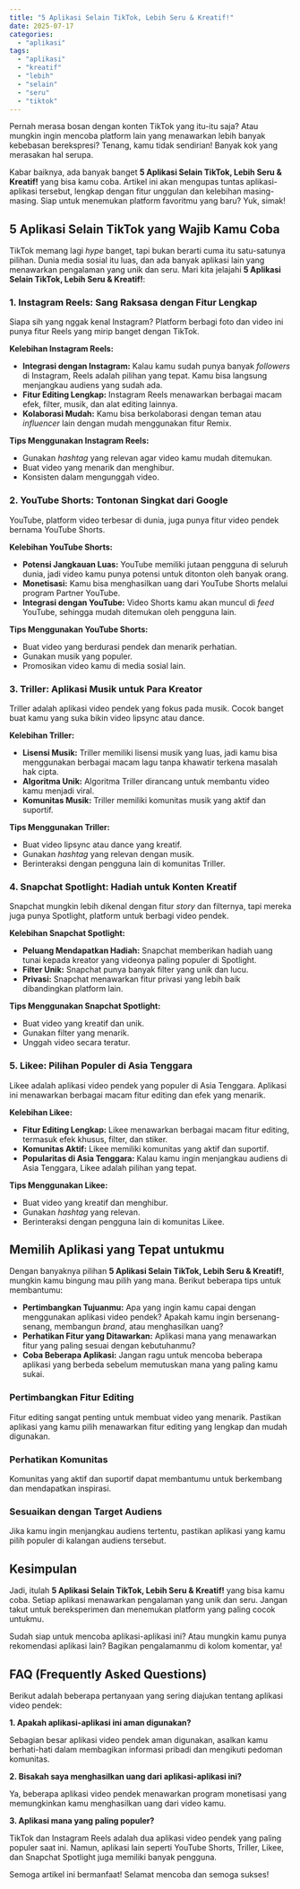```yaml
---
title: "5 Aplikasi Selain TikTok, Lebih Seru & Kreatif!"
date: 2025-07-17
categories: 
  - "aplikasi"
tags: 
  - "aplikasi"
  - "kreatif"
  - "lebih"
  - "selain"
  - "seru"
  - "tiktok"
---
```


Pernah merasa bosan dengan konten TikTok yang itu-itu saja? Atau mungkin ingin mencoba platform lain yang menawarkan lebih banyak kebebasan berekspresi? Tenang, kamu tidak sendirian! Banyak kok yang merasakan hal serupa.

Kabar baiknya, ada banyak banget **5 Aplikasi Selain TikTok, Lebih Seru & Kreatif!** yang bisa kamu coba. Artikel ini akan mengupas tuntas aplikasi-aplikasi tersebut, lengkap dengan fitur unggulan dan kelebihan masing-masing. Siap untuk menemukan platform favoritmu yang baru? Yuk, simak!

## 5 Aplikasi Selain TikTok yang Wajib Kamu Coba

TikTok memang lagi _hype_ banget, tapi bukan berarti cuma itu satu-satunya pilihan. Dunia media sosial itu luas, dan ada banyak aplikasi lain yang menawarkan pengalaman yang unik dan seru. Mari kita jelajahi **5 Aplikasi Selain TikTok, Lebih Seru & Kreatif!**:

### 1\. Instagram Reels: Sang Raksasa dengan Fitur Lengkap

Siapa sih yang nggak kenal Instagram? Platform berbagi foto dan video ini punya fitur Reels yang mirip banget dengan TikTok.

**Kelebihan Instagram Reels:**

- **Integrasi dengan Instagram:** Kalau kamu sudah punya banyak _followers_ di Instagram, Reels adalah pilihan yang tepat. Kamu bisa langsung menjangkau audiens yang sudah ada.
- **Fitur Editing Lengkap:** Instagram Reels menawarkan berbagai macam efek, filter, musik, dan alat editing lainnya.
- **Kolaborasi Mudah:** Kamu bisa berkolaborasi dengan teman atau _influencer_ lain dengan mudah menggunakan fitur Remix.

**Tips Menggunakan Instagram Reels:**

- Gunakan _hashtag_ yang relevan agar video kamu mudah ditemukan.
- Buat video yang menarik dan menghibur.
- Konsisten dalam mengunggah video.

### 2\. YouTube Shorts: Tontonan Singkat dari Google

YouTube, platform video terbesar di dunia, juga punya fitur video pendek bernama YouTube Shorts.

**Kelebihan YouTube Shorts:**

- **Potensi Jangkauan Luas:** YouTube memiliki jutaan pengguna di seluruh dunia, jadi video kamu punya potensi untuk ditonton oleh banyak orang.
- **Monetisasi:** Kamu bisa menghasilkan uang dari YouTube Shorts melalui program Partner YouTube.
- **Integrasi dengan YouTube:** Video Shorts kamu akan muncul di _feed_ YouTube, sehingga mudah ditemukan oleh pengguna lain.

**Tips Menggunakan YouTube Shorts:**

- Buat video yang berdurasi pendek dan menarik perhatian.
- Gunakan musik yang populer.
- Promosikan video kamu di media sosial lain.

### 3\. Triller: Aplikasi Musik untuk Para Kreator

Triller adalah aplikasi video pendek yang fokus pada musik. Cocok banget buat kamu yang suka bikin video lipsync atau dance.

**Kelebihan Triller:**

- **Lisensi Musik:** Triller memiliki lisensi musik yang luas, jadi kamu bisa menggunakan berbagai macam lagu tanpa khawatir terkena masalah hak cipta.
- **Algoritma Unik:** Algoritma Triller dirancang untuk membantu video kamu menjadi viral.
- **Komunitas Musik:** Triller memiliki komunitas musik yang aktif dan suportif.

**Tips Menggunakan Triller:**

- Buat video lipsync atau dance yang kreatif.
- Gunakan _hashtag_ yang relevan dengan musik.
- Berinteraksi dengan pengguna lain di komunitas Triller.

### 4\. Snapchat Spotlight: Hadiah untuk Konten Kreatif

Snapchat mungkin lebih dikenal dengan fitur _story_ dan filternya, tapi mereka juga punya Spotlight, platform untuk berbagi video pendek.

**Kelebihan Snapchat Spotlight:**

- **Peluang Mendapatkan Hadiah:** Snapchat memberikan hadiah uang tunai kepada kreator yang videonya paling populer di Spotlight.
- **Filter Unik:** Snapchat punya banyak filter yang unik dan lucu.
- **Privasi:** Snapchat menawarkan fitur privasi yang lebih baik dibandingkan platform lain.

**Tips Menggunakan Snapchat Spotlight:**

- Buat video yang kreatif dan unik.
- Gunakan filter yang menarik.
- Unggah video secara teratur.

### 5\. Likee: Pilihan Populer di Asia Tenggara

Likee adalah aplikasi video pendek yang populer di Asia Tenggara. Aplikasi ini menawarkan berbagai macam fitur editing dan efek yang menarik.

**Kelebihan Likee:**

- **Fitur Editing Lengkap:** Likee menawarkan berbagai macam fitur editing, termasuk efek khusus, filter, dan stiker.
- **Komunitas Aktif:** Likee memiliki komunitas yang aktif dan suportif.
- **Popularitas di Asia Tenggara:** Kalau kamu ingin menjangkau audiens di Asia Tenggara, Likee adalah pilihan yang tepat.

**Tips Menggunakan Likee:**

- Buat video yang kreatif dan menghibur.
- Gunakan _hashtag_ yang relevan.
- Berinteraksi dengan pengguna lain di komunitas Likee.

## Memilih Aplikasi yang Tepat untukmu

Dengan banyaknya pilihan **5 Aplikasi Selain TikTok, Lebih Seru & Kreatif!**, mungkin kamu bingung mau pilih yang mana. Berikut beberapa tips untuk membantumu:

- **Pertimbangkan Tujuanmu:** Apa yang ingin kamu capai dengan menggunakan aplikasi video pendek? Apakah kamu ingin bersenang-senang, membangun _brand_, atau menghasilkan uang?
- **Perhatikan Fitur yang Ditawarkan:** Aplikasi mana yang menawarkan fitur yang paling sesuai dengan kebutuhanmu?
- **Coba Beberapa Aplikasi:** Jangan ragu untuk mencoba beberapa aplikasi yang berbeda sebelum memutuskan mana yang paling kamu sukai.

### Pertimbangkan Fitur Editing

Fitur editing sangat penting untuk membuat video yang menarik. Pastikan aplikasi yang kamu pilih menawarkan fitur editing yang lengkap dan mudah digunakan.

### Perhatikan Komunitas

Komunitas yang aktif dan suportif dapat membantumu untuk berkembang dan mendapatkan inspirasi.

### Sesuaikan dengan Target Audiens

Jika kamu ingin menjangkau audiens tertentu, pastikan aplikasi yang kamu pilih populer di kalangan audiens tersebut.

## Kesimpulan

Jadi, itulah **5 Aplikasi Selain TikTok, Lebih Seru & Kreatif!** yang bisa kamu coba. Setiap aplikasi menawarkan pengalaman yang unik dan seru. Jangan takut untuk bereksperimen dan menemukan platform yang paling cocok untukmu.

Sudah siap untuk mencoba aplikasi-aplikasi ini? Atau mungkin kamu punya rekomendasi aplikasi lain? Bagikan pengalamanmu di kolom komentar, ya!

## FAQ (Frequently Asked Questions)

Berikut adalah beberapa pertanyaan yang sering diajukan tentang aplikasi video pendek:

**1\. Apakah aplikasi-aplikasi ini aman digunakan?**

Sebagian besar aplikasi video pendek aman digunakan, asalkan kamu berhati-hati dalam membagikan informasi pribadi dan mengikuti pedoman komunitas.

**2\. Bisakah saya menghasilkan uang dari aplikasi-aplikasi ini?**

Ya, beberapa aplikasi video pendek menawarkan program monetisasi yang memungkinkan kamu menghasilkan uang dari video kamu.

**3\. Aplikasi mana yang paling populer?**

TikTok dan Instagram Reels adalah dua aplikasi video pendek yang paling populer saat ini. Namun, aplikasi lain seperti YouTube Shorts, Triller, Likee, dan Snapchat Spotlight juga memiliki banyak pengguna.

Semoga artikel ini bermanfaat! Selamat mencoba dan semoga sukses!
